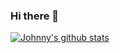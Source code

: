 ### Hi there 👋

[![Johnny's github stats](https://github-readme-stats.vercel.app/api?username=APICodeYT&theme=dark)](https://github.com/anuraghazra/github-readme-stats)
